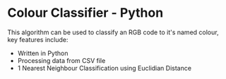 # Colour Classifier - Python

This algorithm can be used to classify an RGB code to it's named colour, key features include:
* Written in Python
* Processing data from CSV file
* 1 Nearest Neighbour Classification using Euclidian Distance
